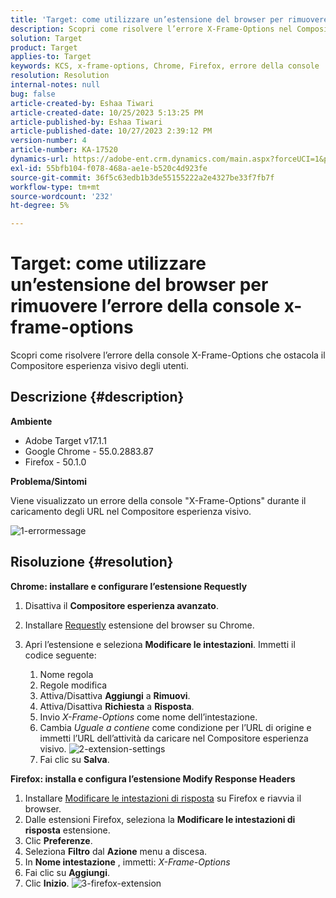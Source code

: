 ```yaml
---
title: 'Target: come utilizzare un’estensione del browser per rimuovere l’errore della console x-frame-options'
description: Scopri come risolvere l’errore X-Frame-Options nel Compositore esperienza visivo (VEC), garantendo un caricamento fluido degli URL per un’integrazione fluida dei contenuti.
solution: Target
product: Target
applies-to: Target
keywords: KCS, x-frame-options, Chrome, Firefox, errore della console
resolution: Resolution
internal-notes: null
bug: false
article-created-by: Eshaa Tiwari
article-created-date: 10/25/2023 5:13:25 PM
article-published-by: Eshaa Tiwari
article-published-date: 10/27/2023 2:39:12 PM
version-number: 4
article-number: KA-17520
dynamics-url: https://adobe-ent.crm.dynamics.com/main.aspx?forceUCI=1&pagetype=entityrecord&etn=knowledgearticle&id=d11f76cc-5973-ee11-9ae7-6045bd0063aa
exl-id: 55bfb104-f078-468a-ae1e-b520c4d923fe
source-git-commit: 36f5c63edb1b3de55155222a2e4327be33f7fb7f
workflow-type: tm+mt
source-wordcount: '232'
ht-degree: 5%

---
```


# Target: come utilizzare un’estensione del browser per rimuovere l’errore della console x-frame-options


Scopri come risolvere l’errore della console X-Frame-Options che ostacola il Compositore esperienza visivo degli utenti.

## Descrizione {#description}


<b>Ambiente</b>

- Adobe Target v17.1.1
- Google Chrome - 55.0.2883.87
- Firefox - 50.1.0


<b>Problema/Sintomi</b>

Viene visualizzato un errore della console &quot;X-Frame-Options&quot; durante il caricamento degli URL nel Compositore esperienza visivo.

![1-errormessage](https://helpx.adobe.com/content/dam/help/en/target/kb/how-to-use-a-browser-extension-to-remove-x-frame-options-console/jcr%3acontent/main-pars/image/1-errormessage.jpg "1-errormessage")


## Risoluzione {#resolution}


<b>Chrome: installare e configurare l’estensione Requestly</b>

1. Disattiva il <b>Compositore esperienza avanzato</b>.
2. Installare [Requestly](https://chrome.google.com/webstore/detail/requestly/mdnleldcmiljblolnjhpnblkcekpdkpa?hl=en) estensione del browser su Chrome.
3. Apri l’estensione e seleziona <b>Modificare le intestazioni</b>. Immetti il codice seguente:

   1. Nome regola
   2. Regole modifica
   3. Attiva/Disattiva <b>Aggiungi</b> a <b>Rimuovi</b>.
   4. Attiva/Disattiva <b>Richiesta</b> a <b>Risposta</b>.
   5. Invio *X-Frame-Options* come nome dell’intestazione.
   6. Cambia *Uguale a contiene* come condizione per l’URL di origine e immetti l’URL dell’attività da caricare nel Compositore esperienza visivo.
      ![2-extension-settings](https://helpx.adobe.com/content/dam/help/en/target/kb/how-to-use-a-browser-extension-to-remove-x-frame-options-console/jcr%3acontent/main-pars/procedure/proc_par/step_2/step_par/image/2-extension-settings.png "2-extension-settings")
   7. Fai clic su <b>Salva</b>.


<b>Firefox: installa e configura l’estensione Modify Response Headers</b>

1. Installare [Modificare le intestazioni di risposta](https://addons.mozilla.org/en-US/firefox/addon/modheader-firefox/) su Firefox e riavvia il browser.
2. Dalle estensioni Firefox, seleziona la <b>Modificare le intestazioni di risposta</b> estensione.
3. Clic <b>Preferenze</b>.
4. Seleziona <b>Filtro</b> dal <b>Azione</b> menu a discesa.
5. In <b>Nome intestazione</b> , immetti: *X-Frame-Options*
6. Fai clic su <b>Aggiungi</b>.
7. Clic <b>Inizio</b>.
   ![3-firefox-extension](https://helpx.adobe.com/content/dam/help/en/target/kb/how-to-use-a-browser-extension-to-remove-x-frame-options-console/jcr%3acontent/main-pars/procedure_1532616470/proc_par/step_1817832849/step_par/image/3-firefox-extension.png "3-firefox-extension")
